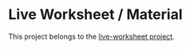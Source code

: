# Live Worksheet / Material
This project belongs to the [live-worksheet project](https://github.com/live-worksheet).

